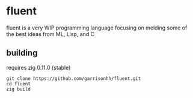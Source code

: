 # fluent

fluent is a very WIP programming language focusing on melding some of the best
ideas from ML, Lisp, and C

## building

requires zig 0.11.0 (stable)

```
git clone https://github.com/garrisonhh/fluent.git
cd fluent
zig build
```
